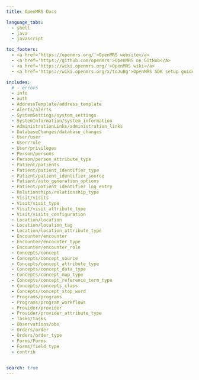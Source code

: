 ```yaml
---
title: OpenMRS Docs

language_tabs:
  - shell
  - java
  - javascript

toc_footers:
  - <a href='https://openmrs.org/'>OpenMRS website</a>
  - <a href='https://github.com/openmrs'>OpenMRS on GitHub</a>
  - <a href='https://wiki.openmrs.org/'>OpenMRS wiki</a>
  - <a href='https://wiki.openmrs.org/x/toJuBg'>OpenMRS SDK setup guide</a>

includes:
  # - errors
  - info
  - auth
  - AddressTemplate/address_template
  - Alerts/alerts  
  - SystemSettings/system_settings
  - SystemInformation/system_information
  - AdministrationLinks/administration_links
  - DatabaseChanges/database_changes
  - User/user
  - User/role
  - User/privileges
  - Person/persons
  - Person/person_attribute_type
  - Patient/patients
  - Patient/patient_identifier_type
  - Patient/patient_identifier_source
  - Patient/auto_generation_options
  - Patient/patient_identifier_log_entry
  - Relationships/relationship_type  
  - Visit/visits
  - Visit/visit_type
  - Visit/visit_attribute_type
  - Visit/visits_configuration
  - Location/location
  - Location/location_tag
  - Location/location_attribute_type
  - Encounter/encounter
  - Encounter/encounter_type
  - Encounter/encounter_role
  - Concepts/concept
  - Concepts/concept_source
  - Concepts/concept_attribute_type
  - Concepts/concept_data_type
  - Concepts/concept_map_type
  - Concepts/concept_reference_term_type
  - Concepts/concepts_class
  - Concepts/concept_stop_word
  - Programs/programs
  - Programs/program_workflows
  - Provider/provider
  - Provider/provider_attribute_type
  - Tasks/tasks
  - Observations/obs
  - Orders/order
  - Orders/order_type
  - Forms/Forms
  - Forms/field_type
  - contrib
  

search: true
---
```


